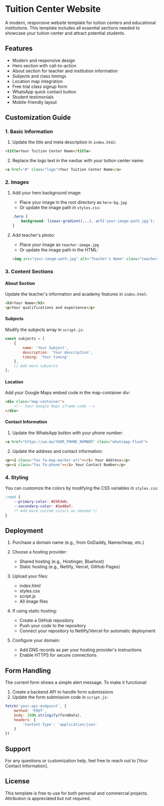 # Tuition Center Website

A modern, responsive website template for tuition centers and educational institutions. This template includes all essential sections needed to showcase your tuition center and attract potential students.

## Features

- Modern and responsive design
- Hero section with call-to-action
- About section for teacher and institution information
- Subjects and class timings
- Location map integration
- Free trial class signup form
- WhatsApp quick contact button
- Student testimonials
- Mobile-friendly layout

## Customization Guide

### 1. Basic Information

1. Update the title and meta description in `index.html`:
```html
<title>Your Tuition Center Name</title>
```

2. Replace the logo text in the navbar with your tuition center name:
```html
<a href="#" class="logo">Your Tuition Center Name</a>
```

### 2. Images

1. Add your hero background image:
   - Place your image in the root directory as `hero-bg.jpg`
   - Or update the image path in `styles.css`:
   ```css
   .hero {
       background: linear-gradient(...), url('your-image-path.jpg');
   }
   ```

2. Add teacher's photo:
   - Place your image as `teacher-image.jpg`
   - Or update the image path in the HTML:
   ```html
   <img src="your-image-path.jpg" alt="Teacher's Name" class="teacher-photo">
   ```

### 3. Content Sections

#### About Section
Update the teacher's information and academy features in `index.html`:
```html
<h3>Your Name</h3>
<p>Your qualifications and experience</p>
```

#### Subjects
Modify the subjects array in `script.js`:
```javascript
const subjects = [
    {
        name: 'Your Subject',
        description: 'Your description',
        timing: 'Your timing'
    },
    // Add more subjects
];
```

#### Location
Add your Google Maps embed code in the map-container div:
```html
<div class="map-container">
    <!-- Your Google Maps iframe code -->
</div>
```

#### Contact Information
1. Update the WhatsApp button with your phone number:
```html
<a href="https://wa.me/YOUR_PHONE_NUMBER" class="whatsapp-float">
```

2. Update the address and contact information:
```html
<p><i class="fas fa-map-marker-alt"></i> Your Address</p>
<p><i class="fas fa-phone"></i> Your Contact Number</p>
```

### 4. Styling

You can customize the colors by modifying the CSS variables in `styles.css`:
```css
:root {
    --primary-color: #2563eb;
    --secondary-color: #1e40af;
    /* Add more custom colors as needed */
}
```

## Deployment

1. Purchase a domain name (e.g., from GoDaddy, Namecheap, etc.)

2. Choose a hosting provider:
   - Shared hosting (e.g., Hostinger, Bluehost)
   - Static hosting (e.g., Netlify, Vercel, GitHub Pages)

3. Upload your files:
   - index.html
   - styles.css
   - script.js
   - All image files
   
4. If using static hosting:
   - Create a GitHub repository
   - Push your code to the repository
   - Connect your repository to Netlify/Vercel for automatic deployment

5. Configure your domain:
   - Add DNS records as per your hosting provider's instructions
   - Enable HTTPS for secure connections

## Form Handling

The current form shows a simple alert message. To make it functional:

1. Create a backend API to handle form submissions
2. Update the form submission code in `script.js`:
```javascript
fetch('your-api-endpoint', {
    method: 'POST',
    body: JSON.stringify(formData),
    headers: {
        'Content-Type': 'application/json'
    }
})
```

## Support

For any questions or customization help, feel free to reach out to [Your Contact Information].

## License

This template is free to use for both personal and commercial projects. Attribution is appreciated but not required. 